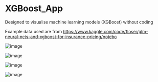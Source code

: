# XGBoost_App
Designed to visualise machine learning models (XGBoost) without coding

Example data used are from https://www.kaggle.com/code/floser/glm-neural-nets-and-xgboost-for-insurance-pricing/notebo

![image](https://user-images.githubusercontent.com/97180173/173072702-61a97cff-46cd-4e4d-8d33-fa2dc8b40f84.png)

![image](https://user-images.githubusercontent.com/97180173/173072806-aa0fed3e-5ff3-41a0-a3ff-08683072675c.png)

![image](https://user-images.githubusercontent.com/97180173/173072544-b746fbdc-7fed-45f8-9433-0423a23e5ad1.png)

![image](https://user-images.githubusercontent.com/97180173/173073103-36cdfe59-6e6b-45ff-a13d-a5e2ec5bc208.png)



